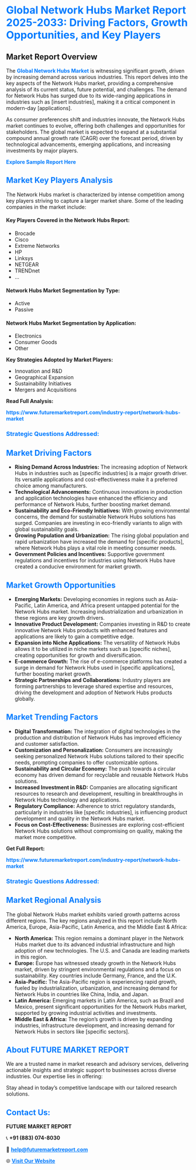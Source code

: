 <h1 style="color: #007BFF;">Global Network Hubs Market Report 2025-2033: Driving Factors, Growth Opportunities, and Key Players</h1>

<section id="overview">
<h2>Market Report Overview</h2>
<p>The <a href="https://www.futuremarketreport.com/industry-report/network-hubs-market" style="color: #007BFF; text-decoration: none;"><strong>Global Network Hubs Market</strong></a> is witnessing significant growth, driven by increasing demand across various industries. This report delves into the key aspects of the Network Hubs market, providing a comprehensive analysis of its current status, future potential, and challenges. The demand for Network Hubs has surged due to its wide-ranging applications in industries such as [insert industries], making it a critical component in modern-day [applications].</p>
<p>As consumer preferences shift and industries innovate, the Network Hubs market continues to evolve, offering both challenges and opportunities for stakeholders. The global market is expected to expand at a substantial compound annual growth rate (CAGR) over the forecast period, driven by technological advancements, emerging applications, and increasing investments by major players.</p>
</section>

<section id="overview">
<p><a href="https://www.futuremarketreport.com/request-sample/reportId=105808" style="color: #007BFF; text-decoration: none;"><strong>Explore Sample Report Here</strong></a></p>
</section>

<section id="key-players">
<h2 style="color: #007BFF;">Market Key Players Analysis</h2>
<p>The Network Hubs market is characterized by intense competition among key players striving to capture a larger market share. Some of the leading companies in the market include:</p>
<h4>Key Players Covered in the Network Hubs Report:</h4>
<ul><li>Brocade</li><li>Cisco</li><li>Extreme Networks</li><li>HP</li><li>Linksys</li><li>NETGEAR</li><li>TRENDnet</li><li>...</li></ul>
<h4>Network Hubs Market Segmentation by Type:</h4>
<ul><li>Active</li><li>Passive</li></ul>

<h4>Network Hubs Market Segmentation by Application:</h4>
<ul><li>Electronics</li><li>Consumer Goods</li><li>Other</li></ul>
<p><strong>Key Strategies Adopted by Market Players:</strong></p>
<ul>
<li>Innovation and R&D</li>
<li>Geographical Expansion</li>
<li>Sustainability Initiatives</li>
<li>Mergers and Acquisitions</li>
</ul>
</section>

<section>
<p><strong>Read Full Analysis: </strong></p><a href="https://www.futuremarketreport.com/industry-report/network-hubs-market" style="color: #007BFF; text-decoration: none;"><strong>https://www.futuremarketreport.com/industry-report/network-hubs-market</strong></a>
<h3 style="color: #007BFF;">Strategic Questions Addressed:</h3>
</section>

<section id="driving-factors">
<h2 style="color: #007BFF;">Market Driving Factors</h2>
<ul>
<li><strong>Rising Demand Across Industries:</strong> The increasing adoption of Network Hubs in industries such as [specific industries] is a major growth driver. Its versatile applications and cost-effectiveness make it a preferred choice among manufacturers.</li>
<li><strong>Technological Advancements:</strong> Continuous innovations in production and application technologies have enhanced the efficiency and performance of Network Hubs, further boosting market demand.</li>
<li><strong>Sustainability and Eco-Friendly Initiatives:</strong> With growing environmental concerns, the demand for sustainable Network Hubs solutions has surged. Companies are investing in eco-friendly variants to align with global sustainability goals.</li>
<li><strong>Growing Population and Urbanization:</strong> The rising global population and rapid urbanization have increased the demand for [specific products], where Network Hubs plays a vital role in meeting consumer needs.</li>
<li><strong>Government Policies and Incentives:</strong> Supportive government regulations and incentives for industries using Network Hubs have created a conducive environment for market growth.</li>
</ul>
</section>

<section id="growth-opportunities">
<h2 style="color: #007BFF;">Market Growth Opportunities</h2>
<ul>
<li><strong>Emerging Markets:</strong> Developing economies in regions such as Asia-Pacific, Latin America, and Africa present untapped potential for the Network Hubs market. Increasing industrialization and urbanization in these regions are key growth drivers.</li>
<li><strong>Innovative Product Development:</strong> Companies investing in R&D to create innovative Network Hubs products with enhanced features and applications are likely to gain a competitive edge.</li>
<li><strong>Expansion into Niche Applications:</strong> The versatility of Network Hubs allows it to be utilized in niche markets such as [specific niches], creating opportunities for growth and diversification.</li>
<li><strong>E-commerce Growth:</strong> The rise of e-commerce platforms has created a surge in demand for Network Hubs used in [specific applications], further boosting market growth.</li>
<li><strong>Strategic Partnerships and Collaborations:</strong> Industry players are forming partnerships to leverage shared expertise and resources, driving the development and adoption of Network Hubs products globally.</li>
</ul>
</section>

<section id="trending-factors">
<h2 style="color: #007BFF;">Market Trending Factors</h2>
<ul>
<li><strong>Digital Transformation:</strong> The integration of digital technologies in the production and distribution of Network Hubs has improved efficiency and customer satisfaction.</li>
<li><strong>Customization and Personalization:</strong> Consumers are increasingly seeking personalized Network Hubs solutions tailored to their specific needs, prompting companies to offer customizable options.</li>
<li><strong>Sustainability and Circular Economy:</strong> The push towards a circular economy has driven demand for recyclable and reusable Network Hubs solutions.</li>
<li><strong>Increased Investment in R&D:</strong> Companies are allocating significant resources to research and development, resulting in breakthroughs in Network Hubs technology and applications.</li>
<li><strong>Regulatory Compliance:</strong> Adherence to strict regulatory standards, particularly in industries like [specific industries], is influencing product development and quality in the Network Hubs market.</li>
<li><strong>Focus on Cost-Effectiveness:</strong> Businesses are exploring cost-efficient Network Hubs solutions without compromising on quality, making the market more competitive.</li>
</ul>
</section>

<section>
<p><strong>Get Full Report: </strong></p><a href="https://www.futuremarketreport.com/industry-report/network-hubs-market" style="color: #007BFF; text-decoration: none;"><strong>https://www.futuremarketreport.com/industry-report/network-hubs-market</strong></a>
<h3 style="color: #007BFF;">Strategic Questions Addressed:</h3>
</section>


<section id="regional-analysis">
<h2 style="color: #007BFF;">Market Regional Analysis</h2>
<p>The global Network Hubs market exhibits varied growth patterns across different regions. The key regions analyzed in this report include North America, Europe, Asia-Pacific, Latin America, and the Middle East & Africa:</p>
<ul>
<li><strong>North America:</strong> This region remains a dominant player in the Network Hubs market due to its advanced industrial infrastructure and high adoption of new technologies. The U.S. and Canada are leading markets in this region.</li>
<li><strong>Europe:</strong> Europe has witnessed steady growth in the Network Hubs market, driven by stringent environmental regulations and a focus on sustainability. Key countries include Germany, France, and the U.K.</li>
<li><strong>Asia-Pacific:</strong> The Asia-Pacific region is experiencing rapid growth, fueled by industrialization, urbanization, and increasing demand for Network Hubs in countries like China, India, and Japan.</li>
<li><strong>Latin America:</strong> Emerging markets in Latin America, such as Brazil and Mexico, present significant opportunities for the Network Hubs market, supported by growing industrial activities and investments.</li>
<li><strong>Middle East & Africa:</strong> The region’s growth is driven by expanding industries, infrastructure development, and increasing demand for Network Hubs in sectors like [specific sectors].</li>
</ul>
</section>

<footer>
<h2 style="color: #007BFF;">About FUTURE MARKET REPORT</h2>
<p>We are a trusted name in market research and advisory services, delivering actionable insights and strategic support to businesses across diverse industries. Our expertise lies in offering:</p>

<p>Stay ahead in today’s competitive landscape with our tailored research solutions.</p>

<h2 style="color: #007BFF;">Contact Us:</h2>
<p><strong>FUTURE MARKET REPORT</strong></p>
<p>📞 <strong>+91 (883) 074-8030</strong></p>
<p>📧 <strong><a href="mailto:help@futuremarketreport.com" style="color: #007BFF;">help@futuremarketreport.com</a></strong></p>
<p>🌐 <strong><a href="https://www.futuremarketreport.com/" style="color: #007BFF;">Visit Our Website</a></strong></p>
</footer>